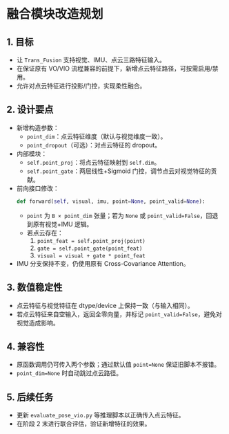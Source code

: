 ﻿# 融合模块改造规划

## 1. 目标
- 让 `Trans_Fusion` 支持视觉、IMU、点云三路特征输入。
- 在保证原有 VO/VIO 流程兼容的前提下，新增点云特征路径，可按需启用/禁用。
- 允许对点云特征进行投影/门控，实现柔性融合。

## 2. 设计要点
- 新增构造参数：
  - `point_dim`：点云特征维度（默认与视觉维度一致）。
  - `point_dropout`（可选）：对点云特征的 dropout。
- 内部模块：
  - `self.point_proj`：将点云特征映射到 `self.dim`。
  - `self.point_gate`：两层线性+Sigmoid 门控，调节点云对视觉特征的贡献。
- 前向接口修改：
  ```python
  def forward(self, visual, imu, point=None, point_valid=None):
  ```
  - `point` 为 `B × point_dim` 张量；若为 `None` 或 `point_valid=False`，回退到原有视觉+IMU 逻辑。
  - 若点云存在：
    1. `point_feat = self.point_proj(point)`
    2. `gate = self.point_gate(point_feat)`
    3. `visual = visual + gate * point_feat`
- IMU 分支保持不变，仍使用原有 Cross-Covariance Attention。

## 3. 数值稳定性
- 点云特征与视觉特征在 dtype/device 上保持一致（与输入相同）。
- 若点云特征来自空输入，返回全零向量，并标记 `point_valid=False`，避免对视觉造成影响。

## 4. 兼容性
- 原函数调用仍可传入两个参数；通过默认值 `point=None` 保证旧脚本不报错。
- `point_dim=None` 时自动跳过点云路径。

## 5. 后续任务
- 更新 `evaluate_pose_vio.py` 等推理脚本以正确传入点云特征。
- 在阶段 2 末进行联合评估，验证新增特征的效果。
